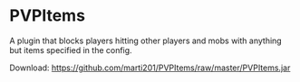 # PVPItems
A plugin that blocks players hitting other players and mobs with anything but items specified in the config.

Download:
https://github.com/marti201/PVPItems/raw/master/PVPItems.jar
